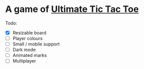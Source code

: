 # A game of [Ultimate Tic Tac Toe](https://mathwithbaddrawings.com/2013/06/16/ultimate-tic-tac-toe/)

Todo:

- [x] Resizable board
- [ ] Player colours
- [ ] Small / mobile support
- [ ] Dark mode
- [ ] Animated marks
- [ ] Multiplayer
